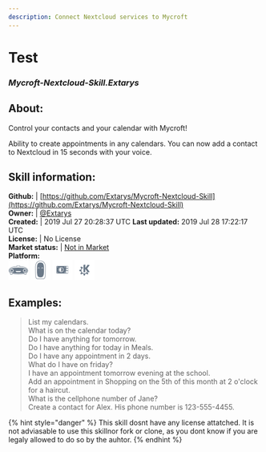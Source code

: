 ```yaml
---  
description: Connect Nextcloud services to Mycroft  
---  
```

# Test  
### _Mycroft-Nextcloud-Skill.Extarys_  
## About:  
Control your contacts and your calendar with Mycroft!

Ability to create appointments in any calendars.
You can now add a contact to Nextcloud in 15 seconds with your voice.

## Skill information:  
**Github:** | [https://github.com/Extarys/Mycroft-Nextcloud-Skill](https://github.com/Extarys/Mycroft-Nextcloud-Skill)  
**Owner:** | [@Extarys](https://github.com/Extarys)  
**Created:** | 2019 Jul 27 20:28:37 UTC  **Last updated:** 2019 Jul 28 17:22:17 UTC  
**License:** | No License  
**Market status:** | [Not in Market](https://market.mycroft.ai/skill/)  
**Platform:**  
 ![](../.gitbook/assets/mark-1-icon.png)  ![](../.gitbook/assets/mark-2-icon.png)  ![](../.gitbook/assets/picroft-icon.png)  ![](../.gitbook/assets/kde.png)   
## Examples:  
> List my calendars.  
> What is on the calendar today?  
> Do I have anything for tomorrow.  
> Do I have anything for today in Meals.  
> Do I have any appointment in 2 days.  
> What do I have on friday?  
> I have an appointment tomorrow evening at the school.  
> Add an appointment in Shopping on the 5th of this month at 2 o'clock for a haircut.  
> What is the cellphone number of Jane?  
> Create a contact for Alex. His phone number is 123-555-4455.  
  
{% hint style="danger" %}
This skill dosnt have any license attatched. It is not adviasable to use this skillnor fork or clone, as you dont know if you are legaly allowed to do so by the auhtor.
{% endhint %}
